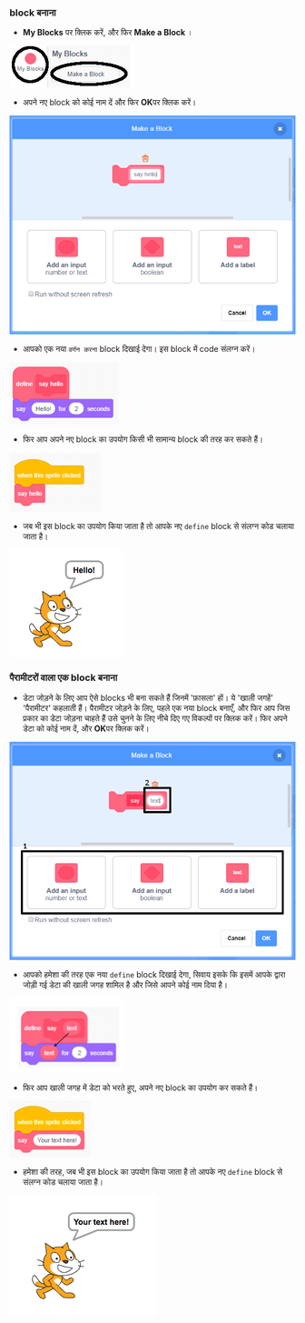 ### block बनाना

+ **My Blocks** पर क्लिक करें, और फिर **Make a Block** ।

![मेरे Blocks](images/my-blocks-annotated.png)

+ अपने नए block को कोई नाम दें और फिर **OK**पर क्लिक करें।

![एक नया block बनाएँ](images/block-create.png)

+ आपको एक नया `वर्णन करना` block दिखाई देगा। इस block में code संलग्न करें।

![एक नया block वर्णन करें](images/block-define.png)

+ फिर आप अपने नए block का उपयोग किसी भी सामान्य block की तरह कर सकते हैं।

![एक नए block का उपयोग करें](images/block-use.png)

+ जब भी इस block का उपयोग किया जाता है तो आपके नए `define` block से संलग्न कोड चलाया जाता है।

![एक नए block का परीक्षण करें](images/block-test.png)

### पैरामीटरों वाला एक block बनाना

+ डेटा जोड़ने के लिए आप ऐसे blocks भी बना सकते हैं जिनमें 'फ़ासला' हों। ये 'खाली जगहें' 'पैरामीटर' कहलाती हैं। पैरामीटर जोड़ने के लिए, पहले एक नया block बनाएँ, और फिर आप जिस प्रकार का डेटा जोड़ना चाहते हैं उसे चुनने के लिए नीचे दिए गए विकल्पों पर क्लिक करें। फिर अपने डेटा को कोई नाम दें, और **OK**पर क्लिक करें।

![पैरामीटरों वाला एक नया block बनाएँ](images/parameter-create-annotated.png)

+ आपको हमेशा की तरह एक नया `define` block दिखाई देगा, सिवाय इसके कि इसमें आपके द्वारा जोड़ी गई डेटा की खाली जगह शामिल है और जिसे आपने कोई नाम दिया है।

![पैरामीटरों वाला एक नया block वर्णन करें](images/parameter-define-annotated.png)

+ फिर आप खाली जगह में डेटा को भरते हुए, अपने नए block का उपयोग कर सकते हैं।

![पैरामीटरों वाले एक नए block का उपयोग करें](images/parameter-use.png)

+ हमेशा की तरह, जब भी इस block का उपयोग किया जाता है तो आपके नए `define` block से संलग्न कोड चलाया जाता है।

![पैरामीटरों वाले एक नए block का परीक्षण करें](images/parameter-test.png)